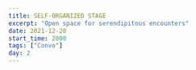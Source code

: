 ```yaml
---
title: SELF-ORGANIZED STAGE
excerpt: "Open space for serendipitous encounters"
date: 2021-12-28
start_time: 2000
tags: ["Convo"]
day: 2
---
```

